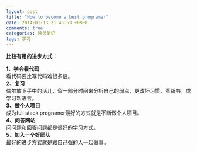 ```yaml
---
layout: post
title: "How to become a best programer"
date: 2014-01-13 21:45:53 +0800
comments: true
categories: 读书笔记
tags: 学习
---
```

**比较有用的进步方式：**  


**1、学会看代码**  
看代码要比写代码难很多倍。  
**2、复习**  
偶尔放下手中的活儿，留一部分时间来分析自己的弱点，更改坏习惯，看新书，或学习新语言。  
**3、做个人项目**  
成为full stack programer最好的方式就是不断做个人项目。  
**4、问答网站**  
问问题和回答问题都是很好的学习方式。  
**5、加入一个好团队**  
最好的进步方式就是跟自己强的人一起做事。


